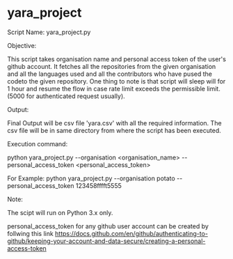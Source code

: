 # yara_project

Script Name: yara_project.py

Objective:

This script takes organisation name and personal access token of the user's github account.
It fetches all the repositories from the given organisation and all the languages used and all the contributors who have pused the codeto the given repository.
One thing to note is that script will sleep will for 1 hour and resume the flow in case rate limit exceeds the permissible limit. (5000 for authenticated request usually).

Output:

Final Output will be csv file 'yara.csv' with all the required information. The csv file will be in same directory from where the script has been executed.

Execution command:

python yara_project.py --organisation <organisation_name> --personal_access_token <personal_access_token>

For Example: python yara_project.py --organisation potato --personal_access_token 123458fffft5555

Note:

The scipt will run on Python 3.x only.

personal_access_token for any github user account can be created by follwing this link https://docs.github.com/en/github/authenticating-to-github/keeping-your-account-and-data-secure/creating-a-personal-access-token
